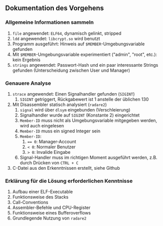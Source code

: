 ## Dokumentation des Vorgehens
### Allgemeine Informationen sammeln
1. `file` angewendet: `ELF64`, dynamisch gelinkt, stripped
1. `ldd` angewendet: `libcrypt.so` wird benutzt
1. Programm ausgeführt: Hinweis auf `$MEMBER`-Umgebungsvariable gefunden
1. Mit `$MEMBER`-Umgebungsvariable experimentiert ("admin", "root", etc.): kein
   Ergebnis
1. `strings` angewendet: Passwort-Hash und ein paar interessante Strings
   gefunden (Unterscheidung zwischen User und Manager)

### Genauere Analyse
1. `strace` angewendet: Einen Signalhandler gefunden (`SIGINT`)
    1. `SIGINT` getriggert, Rückgabewert ist 1 anstelle der üblichen 130
1. Mit Disassembler statisch analysiert (`radare2`)
    1. `signal` wird über `dlsym` eingebunden (Verschleierung)
    1. Signalhandler wurde auf `SIGINT` (Konstante 2) eingerichtet
    1. `Member-ID` muss nicht als Umgebungsvariable mitgegeben werden, wird auch
       eingelesen
    1. `Member-ID` muss ein signed Integer sein
    1. `Member-ID`:
        1. `== 0`: Manager-Account
        1. `< 0`: Normaler Benutzer
        1. `> 0`: Invalide Eingabe
    1. Signal-Handler muss im richtigen Moment ausgeführt werden, z.B. durch
       Drücken von `CTRL + C`
1. C-Datei aus den Erkenntnissen erstellt, siehe Github

### Erklärung für die Lösung erforderlichen Kenntnisse
1. Aufbau einer ELF-Executable
1. Funktionsweise des Stacks
1. Call-Conventions
1. Assembler-Befehle und CPU-Register
1. Funktionsweise eines Bufferoverflows
1. Grundlegende Nutzung von `radare2`

